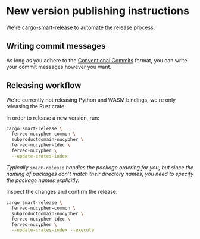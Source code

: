 # New version publishing instructions

We're [cargo-smart-release](https://lib.rs/crates/cargo-smart-release) to automate the release process.

## Writing commit messages

As long as you adhere to the [Conventional Commits](https://www.conventionalcommits.org/en/v1.0.0/) format, you can
write your commit messages however you want.

## Releasing workflow

We're currently not releasing Python and WASM bindings, we're only releasing the Rust crate.

In order to release a new version, run:

```bash
cargo smart-release \
  ferveo-nucypher-common \
  subproductdomain-nucypher \
  ferveo-nucypher-tdec \
  ferveo-nucypher \
  --update-crates-index
```

_Typically `smart-release` handles the package ordering for you, but since the naming of packages don't match their directory names, you
need to specify the package names explicitly._

Inspect the changes and confirm the release:

```bash
cargo smart-release \
  ferveo-nucypher-common \
  subproductdomain-nucypher \
  ferveo-nucypher-tdec \
  ferveo-nucypher \
  --update-crates-index --execute
```

